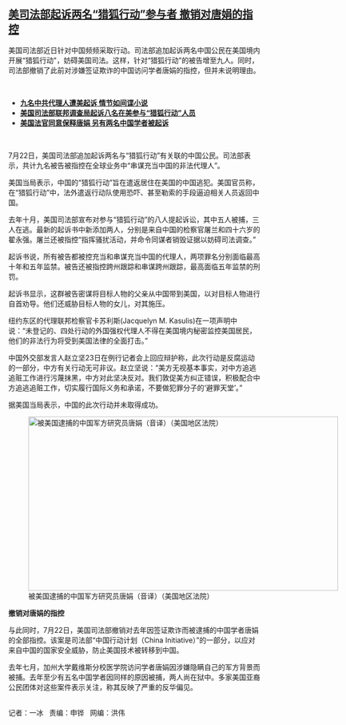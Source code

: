 <!--1627068052000-->
[美司法部起诉两名“猎狐行动”参与者    撤销对唐娟的指控](https://www.rfa.org/mandarin/yataibaodao/renquanfazhi/bx2-07232021111206.html)
------

<p></p><p>美国司法部近日针对中国频频采取行动。司法部追加起诉两名中国公民在美国境内开展“猎狐行动"<span>，妨碍美国司法。</span>这样，针对“猎狐行动”的被告增至九人。同时，司法部撤销了此前对涉嫌签证欺诈的中国访问学者唐娟的指控，但并未说明理由。</p><p><br/></p><ul><li><strong><a href="https://www.rfa.org/mandarin/Xinwen/4-07232021111211.html">九名中共代理人遭美起诉 情节如间谍小说</a></strong></li><li><strong><a href="https://www.rfa.org/mandarin/zhuanlan/youwenyouda/qa-11142020091834.html">美国司法部联邦调查局起诉八名在美参与“猎狐行动”人员</a></strong></li><li><strong><a href="https://www.rfa.org/mandarin/Xinwen/5-08292020115748.html">美国法官同意保释唐娟 另有两名中国学者被起诉</a></strong></li></ul><p><br/></p><p>7月22日，美国司法部追加起诉两名与“猎狐行动”有关联的中国公民。司法部表示，共计九名被告被指控在全球业务中“串谋充当中国的非法代理人”。</p><p>美国当局表示，中国的“猎狐行动”旨在遣返居住在美国的中国逃犯。美国官员称，在“猎狐行动”中，法外遣返行动队使用恐吓、甚至勒索的手段逼迫相关人员返回中国。</p><p>去年十月，美国司法部宣布对参与“猎狐行动”的八人提起诉讼，其中五人被捕，三人在逃。最新的起诉书中新添加两人，分别是来自中国的检察官屠兰和四十六岁的翟永强。屠兰还被指控“指挥骚扰活动，并命令同谋者销毁证据以妨碍司法调查。”</p><p>起诉书说，所有被告都被控充当和串谋充当中国的代理人，两项罪名分别面临最高十年和五年监禁。被告还被指控跨州跟踪和串谋跨州跟踪，最高面临五年监禁的刑罚。</p><p>起诉书显示，这群被告密谋将目标人物的父亲从中国带到美国，以对目标人物进行自首劝导。他们还威胁目标人物的女儿，对其施压。</p><p><span><span>纽约东区的代理联邦检察官卡苏利斯(Jacquelyn M. Kasulis)<span>在一项声明中说：“未登记的、四处行动的外国强权代理人不得在美国境内秘密监控美国居民，他们的非法行为将受到美国法律的全面打击。”</span></span> </span></p><p>中国外交部发言人赵立坚23日在例行记者会上回应辩护称，此次行动是反腐运动的一部分，中方有关行动无可非议。赵立坚说：“美方无视基本事实，对中方追逃追赃工作进行污蔑抹黑，中方对此坚决反对。我们敦促美方纠正错误，积极配合中方追逃追赃工作，切实履行国际义务和承诺，不要做犯罪分子的‘避罪天堂’。”</p><p><span>据美国当局表示，中国的此次行动并未取得成功。</span></p><p><span><figure class="image-richtext image-inline captioned" style="width:620px;"><img alt="被美国逮捕的中国军方研究员唐娟（音译）（美国地区法院）" height="348" src="https://www.rfa.org/mandarin/yataibaodao/renquanfazhi/bx2-07232021111206.html/bx20723a.jpg/@@images/6956c5d4-635d-438a-a9b0-799bdd1c7020.jpeg" title="bx20723a.jpg" width="620"/><figcaption class="image-caption">被美国逮捕的中国军方研究员唐娟（音译）（美国地区法院）</figcaption><small></small></figure></span></p><p><span><strong><span>撤销对唐娟的指控</span></strong><strong> <br/></strong></span></p><p>与此同时，7月22日，美国司法部撤销对去年因签证欺诈而被逮捕的中国学者唐娟的全部指控。该案是司法部“中国行动计划（China Initiative）”的一部分，以应对来自中国的国家安全威胁，防止美国技术被转移到中国。</p><p>去年七月，加州大学戴维斯分校医学院访问学者唐娟因涉嫌隐瞒自己的军方背景而被捕。去年至少有五名中国学者因同样的原因被捕，两人尚在狱中。多家美国亚裔公民团体对这些案件表示关注，称其反映了严重的反华偏见。</p><p><br/>记者：一冰   责编：申铧   网编：洪伟</p>
